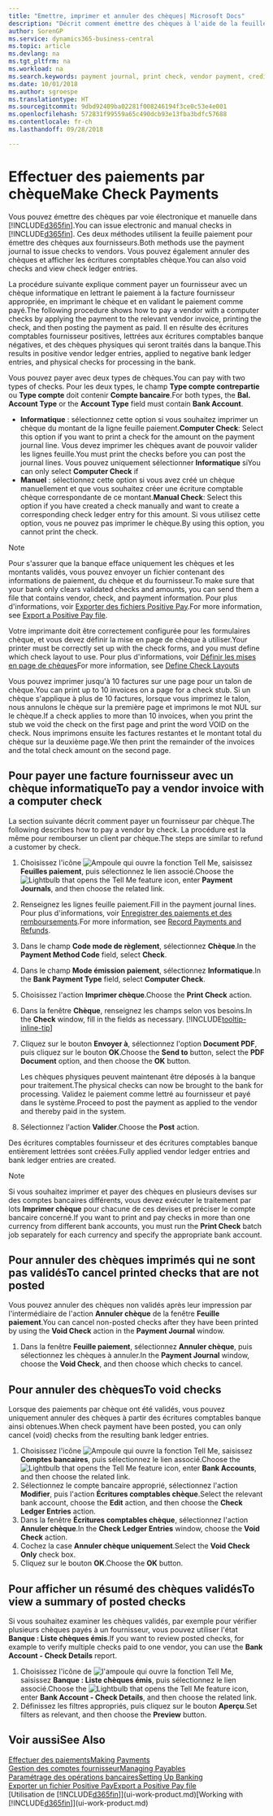 ```yaml
---
title: "Emettre, imprimer et annuler des chèques| Microsoft Docs"
description: "Décrit comment émettre des chèques à l'aide de la feuille paiement, imprimer des chèques, et annuler ou afficher les écritures comptables chèque dans Business Central."
author: SorenGP
ms.service: dynamics365-business-central
ms.topic: article
ms.devlang: na
ms.tgt_pltfrm: na
ms.workload: na
ms.search.keywords: payment journal, print check, vendor payment, creditor, debt, balance due, AP
ms.date: 10/01/2018
ms.author: sgroespe
ms.translationtype: HT
ms.sourcegitcommit: 9dbd92409ba02281f008246194f3ce0c53e4e001
ms.openlocfilehash: 572831f99559a65c490dcb93e13fba3bdfc57688
ms.contentlocale: fr-ch
ms.lasthandoff: 09/28/2018

---
```

# <a name="make-check-payments"></a><span data-ttu-id="0556b-103">Effectuer des paiements par chèque</span><span class="sxs-lookup"><span data-stu-id="0556b-103">Make Check Payments</span></span>
<span data-ttu-id="0556b-104">Vous pouvez émettre des chèques par voie électronique et manuelle dans [!INCLUDE[d365fin](includes/d365fin_md.md)].</span><span class="sxs-lookup"><span data-stu-id="0556b-104">You can issue electronic and manual checks in [!INCLUDE[d365fin](includes/d365fin_md.md)].</span></span> <span data-ttu-id="0556b-105">Ces deux méthodes utilisent la feuille paiement pour émettre des chèques aux fournisseurs.</span><span class="sxs-lookup"><span data-stu-id="0556b-105">Both methods use the payment journal to issue checks to vendors.</span></span> <span data-ttu-id="0556b-106">Vous pouvez également annuler des chèques et afficher les écritures comptables chèque.</span><span class="sxs-lookup"><span data-stu-id="0556b-106">You can also void checks and view check ledger entries.</span></span>

<span data-ttu-id="0556b-107">La procédure suivante explique comment payer un fournisseur avec un chèque informatique en lettrant le paiement à la facture fournisseur appropriée, en imprimant le chèque et en validant le paiement comme payé.</span><span class="sxs-lookup"><span data-stu-id="0556b-107">The following procedure shows how to pay a vendor with a computer checks by applying the payment to the relevant vendor invoice, printing the check, and then posting the payment as paid.</span></span> <span data-ttu-id="0556b-108">Il en résulte des écritures comptables fournisseur positives, lettrées aux écritures comptables banque négatives, et des chèques physiques qui seront traités dans la banque.</span><span class="sxs-lookup"><span data-stu-id="0556b-108">This results in positive vendor ledger entries, applied to negative bank ledger entries, and physical checks for processing in the bank.</span></span>

<span data-ttu-id="0556b-109">Vous pouvez payer avec deux types de chèques.</span><span class="sxs-lookup"><span data-stu-id="0556b-109">You can pay with two types of checks.</span></span> <span data-ttu-id="0556b-110">Pour les deux types, le champ **Type compte contrepartie** ou **Type compte** doit contenir **Compte bancaire**.</span><span class="sxs-lookup"><span data-stu-id="0556b-110">For both types, the **Bal. Account Type** or the **Account Type** field must contain **Bank Account**.</span></span>

- <span data-ttu-id="0556b-111">**Informatique** : sélectionnez cette option si vous souhaitez imprimer un chèque du montant de la ligne feuille paiement.</span><span class="sxs-lookup"><span data-stu-id="0556b-111">**Computer Check**: Select this option if you want to print a check for the amount on the payment journal line.</span></span> <span data-ttu-id="0556b-112">Vous devez imprimer les chèques avant de pouvoir valider les lignes feuille.</span><span class="sxs-lookup"><span data-stu-id="0556b-112">You must print the checks before you can post the journal lines.</span></span> <span data-ttu-id="0556b-113">Vous pouvez uniquement sélectionner **Informatique** si</span><span class="sxs-lookup"><span data-stu-id="0556b-113">You can only select **Computer Check** if</span></span>
- <span data-ttu-id="0556b-114">**Manuel** : sélectionnez cette option si vous avez créé un chèque manuellement et que vous souhaitez créer une écriture comptable chèque correspondante de ce montant.</span><span class="sxs-lookup"><span data-stu-id="0556b-114">**Manual Check**: Select this option if you have created a check manually and want to create a corresponding check ledger entry for this amount.</span></span> <span data-ttu-id="0556b-115">Si vous utilisez cette option, vous ne pouvez pas imprimer le chèque.</span><span class="sxs-lookup"><span data-stu-id="0556b-115">By using this option, you cannot print the check.</span></span>

> [!NOTE]  
> <span data-ttu-id="0556b-116">Pour s'assurer que la banque efface uniquement les chèques et les montants validés, vous pouvez envoyer un fichier contenant des informations de paiement, du chèque et du fournisseur.</span><span class="sxs-lookup"><span data-stu-id="0556b-116">To make sure that your bank only clears validated checks and amounts, you can send them a file that contains vendor, check, and payment information.</span></span> <span data-ttu-id="0556b-117">Pour plus d'informations, voir [Exporter des fichiers Positive Pay](finance-how-positive-pay.md).</span><span class="sxs-lookup"><span data-stu-id="0556b-117">For more information, see [Export a Positive Pay file](finance-how-positive-pay.md).</span></span>

<span data-ttu-id="0556b-118">Votre imprimante doit être correctement configurée pour les formulaires chèque, et vous devez définir la mise en page de chèque à utiliser.</span><span class="sxs-lookup"><span data-stu-id="0556b-118">Your printer must be correctly set up with the check forms, and you must define which check layout to use.</span></span> <span data-ttu-id="0556b-119">Pour plus d'informations, voir [Définir les mises en page de chèques](finance-how-define-check-layouts.md)</span><span class="sxs-lookup"><span data-stu-id="0556b-119">For more information, see [Define Check Layouts](finance-how-define-check-layouts.md)</span></span>

<span data-ttu-id="0556b-120">Vous pouvez imprimer jusqu'à 10 factures sur une page pour un talon de chèque.</span><span class="sxs-lookup"><span data-stu-id="0556b-120">You can print up to 10 invoices on a page for a check stub.</span></span> <span data-ttu-id="0556b-121">Si un chèque s'applique à plus de 10 factures, lorsque vous imprimez le talon, nous annulons le chèque sur la première page et imprimons le mot NUL sur le chèque.</span><span class="sxs-lookup"><span data-stu-id="0556b-121">If a check applies to more than 10 invoices, when you print the stub we void the check on the first page and print the word VOID on the check.</span></span> <span data-ttu-id="0556b-122">Nous imprimons ensuite les factures restantes et le montant total du chèque sur la deuxième page.</span><span class="sxs-lookup"><span data-stu-id="0556b-122">We then print the remainder of the invoices and the total check amount on the second page.</span></span> 

## <a name="to-pay-a-vendor-invoice-with-a-computer-check"></a><span data-ttu-id="0556b-123">Pour payer une facture fournisseur avec un chèque informatique</span><span class="sxs-lookup"><span data-stu-id="0556b-123">To pay a vendor invoice with a computer check</span></span>
<span data-ttu-id="0556b-124">La section suivante décrit comment payer un fournisseur par chèque.</span><span class="sxs-lookup"><span data-stu-id="0556b-124">The following describes how to pay a vendor by check.</span></span> <span data-ttu-id="0556b-125">La procédure est la même pour rembourser un client par chèque.</span><span class="sxs-lookup"><span data-stu-id="0556b-125">The steps are similar to refund a customer by check.</span></span>

1. <span data-ttu-id="0556b-126">Choisissez l'icône ![Ampoule qui ouvre la fonction Tell Me](media/ui-search/search_small.png "Dites-moi ce que vous voulez faire"), saisissez **Feuilles paiement**, puis sélectionnez le lien associé.</span><span class="sxs-lookup"><span data-stu-id="0556b-126">Choose the ![Lightbulb that opens the Tell Me feature](media/ui-search/search_small.png "Tell me what you want to do") icon, enter **Payment Journals**, and then choose the related link.</span></span>
2. <span data-ttu-id="0556b-127">Renseignez les lignes feuille paiement.</span><span class="sxs-lookup"><span data-stu-id="0556b-127">Fill in the payment journal lines.</span></span> <span data-ttu-id="0556b-128">Pour plus d'informations, voir [Enregistrer des paiements et des remboursements](payables-how-post-payments-refunds.md).</span><span class="sxs-lookup"><span data-stu-id="0556b-128">For more information, see [Record Payments and Refunds](payables-how-post-payments-refunds.md).</span></span>
3. <span data-ttu-id="0556b-129">Dans le champ **Code mode de règlement**, sélectionnez **Chèque**.</span><span class="sxs-lookup"><span data-stu-id="0556b-129">In the **Payment Method Code** field, select **Check**.</span></span>
4. <span data-ttu-id="0556b-130">Dans le champ **Mode émission paiement**, sélectionnez **Informatique**.</span><span class="sxs-lookup"><span data-stu-id="0556b-130">In the **Bank Payment Type** field, select **Computer Check**.</span></span>
5. <span data-ttu-id="0556b-131">Choisissez l'action **Imprimer chèque**.</span><span class="sxs-lookup"><span data-stu-id="0556b-131">Choose the **Print Check** action.</span></span>
6. <span data-ttu-id="0556b-132">Dans la fenêtre **Chèque**, renseignez les champs selon vos besoins.</span><span class="sxs-lookup"><span data-stu-id="0556b-132">In the **Check** window, fill in the fields as necessary.</span></span> [!INCLUDE[tooltip-inline-tip](includes/tooltip-inline-tip_md.md)]
7. <span data-ttu-id="0556b-133">Cliquez sur le bouton **Envoyer à**, sélectionnez l'option **Document PDF**, puis cliquez sur le bouton **OK**.</span><span class="sxs-lookup"><span data-stu-id="0556b-133">Choose the **Send to** button, select the **PDF Document** option, and then choose the **OK** button.</span></span>

    <span data-ttu-id="0556b-134">Les chèques physiques peuvent maintenant être déposés à la banque pour traitement.</span><span class="sxs-lookup"><span data-stu-id="0556b-134">The physical checks can now be brought to the bank for processing.</span></span> <span data-ttu-id="0556b-135">Validez le paiement comme lettré au fournisseur et payé dans le système.</span><span class="sxs-lookup"><span data-stu-id="0556b-135">Proceed to post the payment as applied to the vendor and thereby paid in the system.</span></span>
8. <span data-ttu-id="0556b-136">Sélectionnez l'action **Valider**.</span><span class="sxs-lookup"><span data-stu-id="0556b-136">Choose the **Post** action.</span></span>

<span data-ttu-id="0556b-137">Des écritures comptables fournisseur et des écritures comptables banque entièrement lettrées sont créées.</span><span class="sxs-lookup"><span data-stu-id="0556b-137">Fully applied vendor ledger entries and bank ledger entries are created.</span></span>

> [!NOTE]  
> <span data-ttu-id="0556b-138">Si vous souhaitez imprimer et payer des chèques en plusieurs devises sur des comptes bancaires différents, vous devez exécuter le traitement par lots **Imprimer chèque** pour chacune de ces devises et préciser le compte bancaire concerné.</span><span class="sxs-lookup"><span data-stu-id="0556b-138">If you want to print and pay checks in more than one currency from different bank accounts, you must run the **Print Check** batch job separately for each currency and specify the appropriate bank account.</span></span>

## <a name="to-cancel-printed-checks-that-are-not-posted"></a><span data-ttu-id="0556b-139">Pour annuler des chèques imprimés qui ne sont pas validés</span><span class="sxs-lookup"><span data-stu-id="0556b-139">To cancel printed checks that are not posted</span></span>
<span data-ttu-id="0556b-140">Vous pouvez annuler des chèques non validés après leur impression par l'intermédiaire de l'action **Annuler chèque** de la fenêtre **Feuille paiement**.</span><span class="sxs-lookup"><span data-stu-id="0556b-140">You can cancel non-posted checks after they have been printed by using the **Void Check** action in the **Payment Journal** window.</span></span>

1. <span data-ttu-id="0556b-141">Dans la fenêtre **Feuille paiement**, sélectionnez **Annuler chèque**, puis sélectionnez les chèques à annuler.</span><span class="sxs-lookup"><span data-stu-id="0556b-141">In the **Payment Journal** window, choose the **Void Check**, and then choose which checks to cancel.</span></span>

## <a name="to-void-checks"></a><span data-ttu-id="0556b-142">Pour annuler des chèques</span><span class="sxs-lookup"><span data-stu-id="0556b-142">To void checks</span></span>
<span data-ttu-id="0556b-143">Lorsque des paiements par chèque ont été validés, vous pouvez uniquement annuler des chèques à partir des écritures comptables banque ainsi obtenues.</span><span class="sxs-lookup"><span data-stu-id="0556b-143">When check payment have been posted, you can only cancel (void) checks from the resulting bank ledger entries.</span></span>

1. <span data-ttu-id="0556b-144">Choisissez l'icône ![Ampoule qui ouvre la fonction Tell Me](media/ui-search/search_small.png "Dites-moi ce que vous voulez faire"), saisissez **Comptes bancaires**, puis sélectionnez le lien associé.</span><span class="sxs-lookup"><span data-stu-id="0556b-144">Choose the ![Lightbulb that opens the Tell Me feature](media/ui-search/search_small.png "Tell me what you want to do") icon, enter **Bank Accounts**, and then choose the related link.</span></span>
2. <span data-ttu-id="0556b-145">Sélectionnez le compte bancaire approprié, sélectionnez l'action **Modifier**, puis l'action **Écritures comptables chèque**.</span><span class="sxs-lookup"><span data-stu-id="0556b-145">Select the relevant bank account, choose the **Edit** action, and then choose the **Check Ledger Entries** action.</span></span>
3. <span data-ttu-id="0556b-146">Dans la fenêtre **Écritures comptables chèque**, sélectionnez l'action **Annuler chèque**.</span><span class="sxs-lookup"><span data-stu-id="0556b-146">In the **Check Ledger Entries** window, choose the **Void Check** action.</span></span>
4. <span data-ttu-id="0556b-147">Cochez la case **Annuler chèque uniquement**.</span><span class="sxs-lookup"><span data-stu-id="0556b-147">Select the **Void Check Only** check box.</span></span>
5. <span data-ttu-id="0556b-148">Cliquez sur le bouton **OK**.</span><span class="sxs-lookup"><span data-stu-id="0556b-148">Choose the **OK** button.</span></span>

## <a name="to-view-a-summary-of-posted-checks"></a><span data-ttu-id="0556b-149">Pour afficher un résumé des chèques validés</span><span class="sxs-lookup"><span data-stu-id="0556b-149">To view a summary of posted checks</span></span>
<span data-ttu-id="0556b-150">Si vous souhaitez examiner les chèques validés, par exemple pour vérifier plusieurs chèques payés à un fournisseur, vous pouvez utiliser l'état **Banque : Liste chèques émis**.</span><span class="sxs-lookup"><span data-stu-id="0556b-150">If you want to review posted checks, for example to verify multiple checks paid to one vendor, you can use the **Bank Account - Check Details** report.</span></span>
1. <span data-ttu-id="0556b-151">Choisissez l'icône de ![l'ampoule qui ouvre la fonction Tell Me](media/ui-search/search_small.png "Dites-moi ce que vous voulez faire"), saisissez **Banque : Liste chèques émis**, puis sélectionnez le lien associé.</span><span class="sxs-lookup"><span data-stu-id="0556b-151">Choose the ![Lightbulb that opens the Tell Me feature](media/ui-search/search_small.png "Tell me what you want to do") icon, enter **Bank Account - Check Details**, and then choose the related link.</span></span>
2. <span data-ttu-id="0556b-152">Définissez les filtres appropriés, puis cliquez sur le bouton **Aperçu**.</span><span class="sxs-lookup"><span data-stu-id="0556b-152">Set filters as relevant, and then choose the **Preview** button.</span></span>

## <a name="see-also"></a><span data-ttu-id="0556b-153">Voir aussi</span><span class="sxs-lookup"><span data-stu-id="0556b-153">See Also</span></span>
[<span data-ttu-id="0556b-154">Effectuer des paiements</span><span class="sxs-lookup"><span data-stu-id="0556b-154">Making Payments</span></span>](payables-make-payments.md)  
[<span data-ttu-id="0556b-155">Gestion des comptes fournisseur</span><span class="sxs-lookup"><span data-stu-id="0556b-155">Managing Payables</span></span>](payables-manage-payables.md)  
[<span data-ttu-id="0556b-156">Paramétrage des opérations bancaires</span><span class="sxs-lookup"><span data-stu-id="0556b-156">Setting Up Banking</span></span>](bank-setup-banking.md)  
[<span data-ttu-id="0556b-157">Exporter un fichier Positive Pay</span><span class="sxs-lookup"><span data-stu-id="0556b-157">Export a Positive Pay file</span></span>](finance-how-positive-pay.md)  
<span data-ttu-id="0556b-158">[Utilisation de [!INCLUDE[d365fin](includes/d365fin_md.md)]](ui-work-product.md)</span><span class="sxs-lookup"><span data-stu-id="0556b-158">[Working with [!INCLUDE[d365fin](includes/d365fin_md.md)]](ui-work-product.md)</span></span>  

